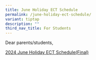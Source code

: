 ```yaml
---
title: June Holiday ECT Schedule
permalink: /june-holiday-ect-schedule/
variant: tiptap
description: ""
third_nav_title: For Students
---
```

<p>Dear parents/students,</p>
<p><a href="/files/Parents/2024_June_Holiday_ECT_Schedule_Final_.pdf" rel="noopener noreferrer nofollow" target="_blank">2024 June Holiday ECT Schedule(Final)</a>
</p>
<p></p>